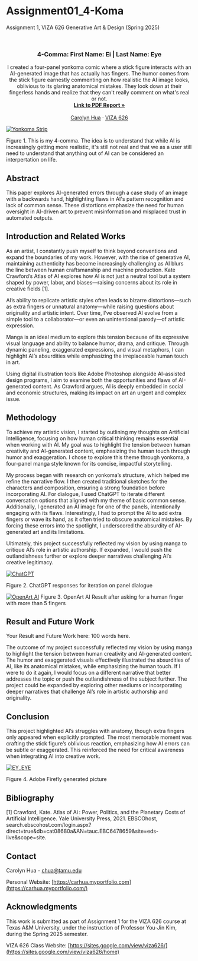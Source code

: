 # Assignment01_4-Koma
Assignment 1, VIZA 626 Generative Art &amp; Design (Spring 2025)

<!-- Improved compatibility of back to top link: See: https://github.com/othneildrew/Best-README-Template/pull/73 -->
<a id="readme-top"></a>

<!-- PROJECT SHIELDS -->
<!--
*** I'm using markdown "reference style" links for readability.
*** Reference links are enclosed in brackets [ ] instead of parentheses ( ).
*** See the bottom of this document for the declaration of the reference variables
*** for contributors-url, forks-url, etc. This is an optional, concise syntax you may use.
*** https://www.markdownguide.org/basic-syntax/#reference-style-links
-->




<!-- PROJECT LOGO -->
<br />
<div align="center">
  </a>

  <h3 align="center">4-Comma: First Name: Ei | Last Name: Eye</h3>

  <p align="center">
    I created a four-panel yonkoma comic where a stick figure interacts with an AI-generated image that has actually has fingers. The humor      comes from the stick figure earnestly commenting on how realistic the AI image looks, oblivious to its glaring anatomical mistakes. They look down at their fingerless hands and realize that they can't really comment on what's real or not. 
    <br />
    <a href="https://github.com/woumjai/Assignment01_4-Koma/blob/05457f40af5a264c95b8f2a12b95693420bd2b07/pdf   First_Name_Ei_Last_Name_Eye.pdf"><strong>Link to PDF Report »</strong></a>
    <br />
    <br />
    <a href="https://carhua.myportfolio.com">Carolyn Hua</a>
    &middot;
    <a href="https://sites.google.com/view/viza626/home">VIZA 626</a>
  </p>
</div>

[![Yonkoma Strip](https://github.com/woumjai/Assignment01_4-Koma/raw/65863ebfbe6ed5e919f666c36f2198ebc45018cc/images/yonkoma_strip.png)](https://github.com/woumjai/Assignment01_4-Koma/blob/main/images/yonkoma_strip.png)


Figure 1. This is my 4-comma. The idea is to understand that while AI is increasingly getting more realistic, it's still not real and that we as a user still need to understand that anything out of AI can be considered an interpertation on life. 

<!-- Abstract -->
## Abstract

This paper explores AI-generated errors through a case study of an image with a backwards hand, highlighting flaws in AI's pattern recognition and lack of common sense. These distortions emphasize the need for human oversight in AI-driven art to prevent misinformation and misplaced trust in automated outputs.

<!-- Introduction and Related Works -->
## Introduction and Related Works

As an artist, I constantly push myself to think beyond conventions and expand the boundaries of my work. However, with the rise of generative AI, maintaining authenticity has become increasingly challenging as AI blurs the line between human craftsmanship and machine production. Kate Crawford’s Atlas of AI explores how AI is not just a neutral tool but a system shaped by power, labor, and biases—raising concerns about its role in creative fields [1].

AI’s ability to replicate artistic styles often leads to bizarre distortions—such as extra fingers or unnatural anatomy—while raising questions about originality and artistic intent. Over time, I’ve observed AI evolve from a simple tool to a collaborator—or even an unintentional parody—of artistic expression.

Manga is an ideal medium to explore this tension because of its expressive visual language and ability to balance humor, drama, and critique. Through dynamic paneling, exaggerated expressions, and visual metaphors, I can highlight AI’s absurdities while emphasizing the irreplaceable human touch in art.

Using digital illustration tools like Adobe Photoshop alongside AI-assisted design programs, I aim to examine both the opportunities and flaws of AI-generated content. As Crawford argues, AI is deeply embedded in social and economic structures, making its impact on art an urgent and complex issue.

## Methodology

To achieve my artistic vision, I started by outlining my thoughts on Artificial Intelligence, focusing on how human critical thinking remains essential when working with AI. My goal was to highlight the tension between human creativity and AI-generated content, emphasizing the human touch through humor and exaggeration. I chose to explore this theme through yonkoma, a four-panel manga style known for its concise, impactful storytelling.

My process began with research on yonkoma’s structure, which helped me refine the narrative flow. I then created traditional sketches for the characters and composition, ensuring a strong foundation before incorporating AI. For dialogue, I used ChatGPT to iterate different conversation options that aligned with my theme of basic common sense. Additionally, I generated an AI image for one of the panels, intentionally engaging with its flaws. Interestingly, I had to prompt the AI to add extra fingers or wave its hand, as it often tried to obscure anatomical mistakes. By forcing these errors into the spotlight, I underscored the absurdity of AI-generated art and its limitations.

Ultimately, this project successfully reflected my vision by using manga to critique AI’s role in artistic authorship. If expanded, I would push the outlandishness further or explore deeper narratives challenging AI’s creative legitimacy.

[![ChatGPT](images/chatGPT_prompt.png)](https://github.com/woumjai/Assignment01_4-Koma/blob/1f636db04657e4b7a585738164f96c2ed560336c/images/chatGPT_prompt.png)

Figure 2. ChatGPT responses for iteration on panel dialogue



[![OpenArt AI](images/hiding_fingers.jpg)](https://github.com/woumjai/Assignment01_4-Koma/blob/88d070f5471072c56cc4eb9ff60fc689bfc3ddfe/images/hiding_fingers.jpg)
Figure 3. OpenArt AI Result after asking for a human finger with more than 5 fingers

## Result and Future Work
Your Result and Future Work here: 100 words here.

The outcome of my project successfully reflected my vision by using manga to highlight the tension between human creativity and AI-generated content. The humor and exaggerated visuals effectively illustrated the absurdities of AI, like its anatomical mistakes, while emphasizing the human touch. If I were to do it again, I would focus on a different narrative that better addresses the topic or push the outlandishness of the subject further. The project could be expanded by exploring other mediums or incorporating deeper narratives that challenge AI’s role in artistic authorship and originality.

## Conclusion

This project highlighted AI’s struggles with anatomy, though extra fingers only appeared when explicitly prompted. The most memorable moment was crafting the stick figure’s oblivious reaction, emphasizing how AI errors can be subtle or exaggerated. This reinforced the need for critical awareness when integrating AI into creative work.

[![EY_EYE](images/backwards_hand.jpg)](https://github.com/woumjai/Assignment01_4-Koma/blob/f4d7f869926b42fbd30be4ae5b7badce8d34a68b/images/Firefly%20human%20figure%20with%2012%20fingers%20on%20one%20hand%20waving_%3Badd%20more%20fingers%20to%20the%20hand%201935.jpg)


Figure 4. Adobe Firefly generated picture

<!-- Bibliography -->
## Bibliography 
[1] Crawford, Kate. Atlas of Ai : Power, Politics, and the Planetary Costs of Artificial Intelligence. Yale University Press, 2021. EBSCOhost,     search.ebscohost.com/login.aspx?direct=true&db=cat08680a&AN=tauc.EBC6478659&site=eds-live&scope=site.



<!-- CONTACT -->
## Contact

Carolyn Hua - chua@tamu.edu

Personal Website: [https://carhua.myportfolio.com](https://carhua.myportfolio.com/)




<!-- ACKNOWLEDGMENTS -->
## Acknowledgments

This work is submitted as part of Assignment 1 for the VIZA 626 course at Texas A&M University, under the instruction of Professor You-Jin Kim, during the Spring 2025 semester.

VIZA 626 Class Website: [https://sites.google.com/view/viza626/](https://sites.google.com/view/viza626/home)

<!-- MARKDOWN LINKS & IMAGES -->
<!-- https://www.markdownguide.org/basic-syntax/#reference-style-links -->
[contributors-shield]: https://img.shields.io/github/contributors/othneildrew/Best-README-Template.svg?style=for-the-badge
[contributors-url]: https://github.com/othneildrew/Best-README-Template/graphs/contributors
[forks-shield]: https://img.shields.io/github/forks/othneildrew/Best-README-Template.svg?style=for-the-badge
[forks-url]: https://github.com/othneildrew/Best-README-Template/network/members
[stars-shield]: https://img.shields.io/github/stars/othneildrew/Best-README-Template.svg?style=for-the-badge
[stars-url]: https://github.com/othneildrew/Best-README-Template/stargazers
[issues-shield]: https://img.shields.io/github/issues/othneildrew/Best-README-Template.svg?style=for-the-badge
[issues-url]: https://github.com/othneildrew/Best-README-Template/issues
[license-shield]: https://img.shields.io/github/license/othneildrew/Best-README-Template.svg?style=for-the-badge
[license-url]: https://github.com/othneildrew/Best-README-Template/blob/master/LICENSE.txt
[linkedin-shield]: https://img.shields.io/badge/-LinkedIn-black.svg?style=for-the-badge&logo=linkedin&colorB=555
[linkedin-url]: https://linkedin.com/in/othneildrew
[product-screenshot]: images/screenshot.png
[images-fig1]: images/fig1.png
[images-fig2]: images/fig2.jpg
[images-fig3]: images/fig3.jpg
[images-fig4]: images/fig4.png
[images-fig5]: images/fig5.png
[images-fig6]: images/fig6.png
[Next.js]: https://img.shields.io/badge/next.js-000000?style=for-the-badge&logo=nextdotjs&logoColor=white
[Next-url]: https://nextjs.org/
[React.js]: https://img.shields.io/badge/React-20232A?style=for-the-badge&logo=react&logoColor=61DAFB
[React-url]: https://reactjs.org/
[Vue.js]: https://img.shields.io/badge/Vue.js-35495E?style=for-the-badge&logo=vuedotjs&logoColor=4FC08D
[Vue-url]: https://vuejs.org/
[Angular.io]: https://img.shields.io/badge/Angular-DD0031?style=for-the-badge&logo=angular&logoColor=white
[Angular-url]: https://angular.io/
[Svelte.dev]: https://img.shields.io/badge/Svelte-4A4A55?style=for-the-badge&logo=svelte&logoColor=FF3E00
[Svelte-url]: https://svelte.dev/
[Laravel.com]: https://img.shields.io/badge/Laravel-FF2D20?style=for-the-badge&logo=laravel&logoColor=white
[Laravel-url]: https://laravel.com
[Bootstrap.com]: https://img.shields.io/badge/Bootstrap-563D7C?style=for-the-badge&logo=bootstrap&logoColor=white
[Bootstrap-url]: https://getbootstrap.com
[JQuery.com]: https://img.shields.io/badge/jQuery-0769AD?style=for-the-badge&logo=jquery&logoColor=white
[JQuery-url]: https://jquery.com 
